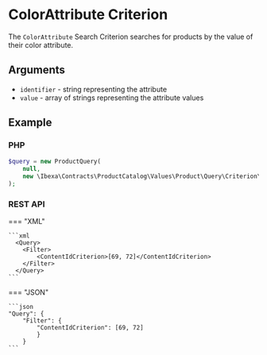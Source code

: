 # ColorAttribute Criterion

The `ColorAttribute` Search Criterion searches for products by the value of their color attribute.

## Arguments

- `identifier` - string representing the attribute
- `value` - array of strings representing the attribute values

## Example

### PHP

``` php
$query = new ProductQuery(
    null,
    new \Ibexa\Contracts\ProductCatalog\Values\Product\Query\Criterion\ColorAttribute('color', ['#FF0000'])
);
```

### REST API

=== "XML"

    ```xml
      <Query>
        <Filter>
            <ContentIdCriterion>[69, 72]</ContentIdCriterion>
        </Filter>
      </Query>
    ```

=== "JSON"

    ```json
    "Query": {
        "Filter": {
            "ContentIdCriterion": [69, 72]
            }
        }
    ```